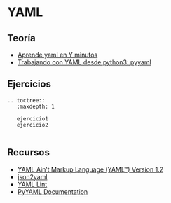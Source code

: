 # YAML

## Teoría

* [Aprende yaml en Y minutos](https://learnxinyminutes.com/docs/es-es/yaml-es/)
* [Trabajando con YAML desde python3: pyyaml](../../pyyaml.html)

## Ejercicios

```eval_rst
.. toctree::
   :maxdepth: 1
   
   ejercicio1
   ejercicio2
     
```


## Recursos

* [YAML Ain’t Markup Language (YAML™) Version 1.2](http://www.yaml.org/spec/1.2/spec.html)
* [json2yaml](https://www.json2yaml.com/)
* [YAML Lint](http://www.yamllint.com/)
* [PyYAML Documentation](https://pyyaml.org/wiki/PyYAMLDocumentation)

